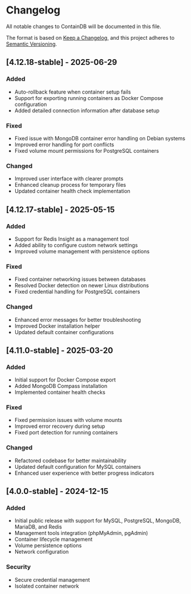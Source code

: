 # Changelog

All notable changes to ContainDB will be documented in this file.

The format is based on [Keep a Changelog](https://keepachangelog.com/en/1.0.0/),
and this project adheres to [Semantic Versioning](https://semver.org/spec/v2.0.0.html).

## [4.12.18-stable] - 2025-06-29

### Added
- Auto-rollback feature when container setup fails
- Support for exporting running containers as Docker Compose configuration
- Added detailed connection information after database setup

### Fixed
- Fixed issue with MongoDB container error handling on Debian systems
- Improved error handling for port conflicts
- Fixed volume mount permissions for PostgreSQL containers

### Changed
- Improved user interface with clearer prompts
- Enhanced cleanup process for temporary files
- Updated container health check implementation

## [4.12.17-stable] - 2025-05-15

### Added
- Support for Redis Insight as a management tool
- Added ability to configure custom network settings
- Improved volume management with persistence options

### Fixed
- Fixed container networking issues between databases
- Resolved Docker detection on newer Linux distributions
- Fixed credential handling for PostgreSQL containers

### Changed
- Enhanced error messages for better troubleshooting
- Improved Docker installation helper
- Updated default container configurations

## [4.11.0-stable] - 2025-03-20

### Added
- Initial support for Docker Compose export
- Added MongoDB Compass installation
- Implemented container health checks

### Fixed
- Fixed permission issues with volume mounts
- Improved error recovery during setup
- Fixed port detection for running containers

### Changed
- Refactored codebase for better maintainability
- Updated default configuration for MySQL containers
- Enhanced user experience with better progress indicators

## [4.0.0-stable] - 2024-12-15

### Added
- Initial public release with support for MySQL, PostgreSQL, MongoDB, MariaDB, and Redis
- Management tools integration (phpMyAdmin, pgAdmin)
- Container lifecycle management
- Volume persistence options
- Network configuration

### Security
- Secure credential management
- Isolated container network
